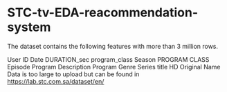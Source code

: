 # STC-tv-EDA-reacommendation-system






The  dataset contains the following features with more than 3 million rows.


User ID
Date
DURATION_sec
program_class
Season
PROGRAM CLASS
Episode
Program Description
Program Genre
Series title 
HD 
Original Name
Data is too large to upload but can be found in https://lab.stc.com.sa/dataset/en/
